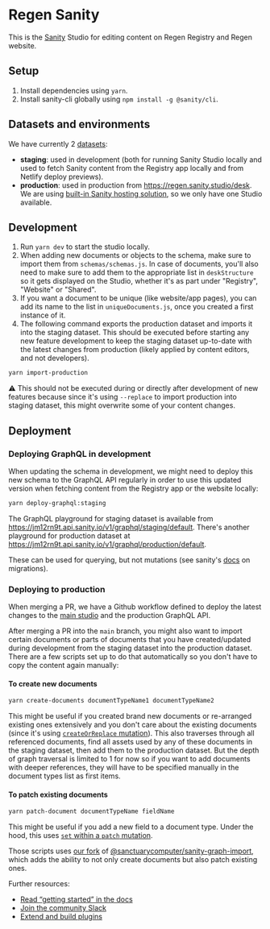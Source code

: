 # Regen Sanity

This is the [Sanity](https://sanity.io/) Studio for editing content on Regen Registry and Regen website.

## Setup

1. Install dependencies using `yarn`.
2. Install sanity-cli globally using `npm install -g @sanity/cli`.

## Datasets and environments

We have currently 2 [datasets](https://www.sanity.io/docs/datasets):

- **staging**: used in development (both for running Sanity Studio locally and used to fetch Sanity content from the Registry app locally and from Netlify deploy previews).
- **production**: used in production from <https://regen.sanity.studio/desk>. We are using [built-in Sanity hosting solution](https://www.sanity.io/docs/deployment#bd4e07db3e37), so we only have one Studio available.

## Development

1. Run `yarn dev` to start the studio locally.
2. When adding new documents or objects to the schema, make sure to import them from `schemas/schemas.js`. In case of documents, you'll also need to make sure to add them to the appropriate list in `deskStructure` so it gets displayed on the Studio, whether it's as part under "Registry", "Website" or "Shared".
3. If you want a document to be unique (like website/app pages), you can add its name to the list in `uniqueDocuments.js`, once you created a first instance of it.
4. The following command exports the production dataset and imports it into the staging dataset. This should be executed before starting any new feature development to keep the staging dataset up-to-date with the latest changes from production (likely applied by content editors, and not developers).

```sh
yarn import-production
```

:warning: This should not be executed during or directly after development of new features because since it's using `--replace` to import production into staging dataset, this might overwrite some of your content changes.

## Deployment

### Deploying GraphQL in development

When updating the schema in development, we might need to deploy this new schema to the GraphQL API regularly in order to use this updated version when fetching content from the Registry app or the website locally:

```sh
yarn deploy-graphql:staging
```

The GraphQL playground for staging dataset is available from <https://jm12rn9t.api.sanity.io/v1/graphql/staging/default>.
There's another playground for production dataset at <https://jm12rn9t.api.sanity.io/v1/graphql/production/default>.

These can be used for querying, but not mutations (see sanity's [docs](https://www.sanity.io/docs/migrating-data) on migrations).

### Deploying to production

When merging a PR, we have a Github workflow defined to deploy the latest changes to the [main studio](https://regen.sanity.studio/desk) and the production GraphQL API.

After merging a PR into the `main` branch, you might also want to import certain documents or parts of documents that you have created/updated during development from the staging dataset into the production dataset.
There are a few scripts set up to do that automatically so you don't have to copy the content again manually:

#### To create new documents

```sh
yarn create-documents documentTypeName1 documentTypeName2
```

This might be useful if you created brand new documents or re-arranged existing ones extensively and you don't care about the existing documents (since it's using [`createOrReplace` mutation](https://www.sanity.io/docs/http-mutations#95bb692d7fb0)).
This also traverses through all referenced documents, find all assets used by any of these documents in the staging dataset, then add them to the production dataset. But the depth of graph traversal is limited to 1 for now so if you want to add documents with deeper references, they will have to be specified manually in the document types list as first items.

#### To patch existing documents

```sh
yarn patch-document documentTypeName fieldName
```

This might be useful if you add a new field to a document type.
Under the hood, this uses [`set` within a `patch` mutation](https://www.sanity.io/docs/http-patches#6TPENSW3).

Those scripts uses [our fork](https://github.com/regen-network/sanity-graph-import) of [@sanctuarycomputer/sanity-graph-import](https://github.com/sanctuarycomputer/sanity-graph-import), which adds the ability to not only create documents but also patch existing ones.

Further resources:

- [Read “getting started” in the docs](https://www.sanity.io/docs/introduction/getting-started?utm_source=readme)
- [Join the community Slack](https://slack.sanity.io/?utm_source=readme)
- [Extend and build plugins](https://www.sanity.io/docs/content-studio/extending?utm_source=readme)

